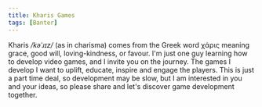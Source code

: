 ```yaml
---
title: Kharis Games
tags: [Banter]
---
```


Kharis */kəˈɹɪz/* (as in charisma) comes from the Greek word χάρις meaning grace, good will, loving-kindness, or favour. I'm just one guy learning how to develop video games, and I invite you on the journey. The games I develop I want to uplift, educate, inspire and engage the players. This is just a part time deal, so development may be slow, but I am interested in you and your ideas, so please share and let's discover game development together.
